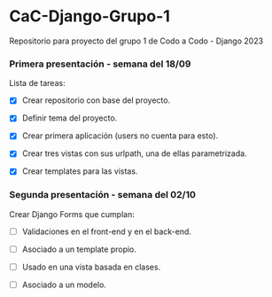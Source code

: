 # CaC-Django-Grupo-1
Repositorio para proyecto del grupo 1 de Codo a Codo - Django 2023



### Primera presentación - semana del 18/09

Lista de tareas:

- [x] Crear repositorio con base del proyecto.

- [x] Definir tema del proyecto.

- [x] Crear primera aplicación (users no cuenta para esto).

- [x] Crear tres vistas con sus urlpath, una de ellas parametrizada.

- [x] Crear templates para las vistas.



### Segunda presentación - semana del 02/10

Crear Django Forms que cumplan:

- [ ] Validaciones en el front-end y en el back-end.

- [ ] Asociado a un template propio.

- [ ] Usado en una vista basada en clases.

- [ ] Asociado a un modelo.
